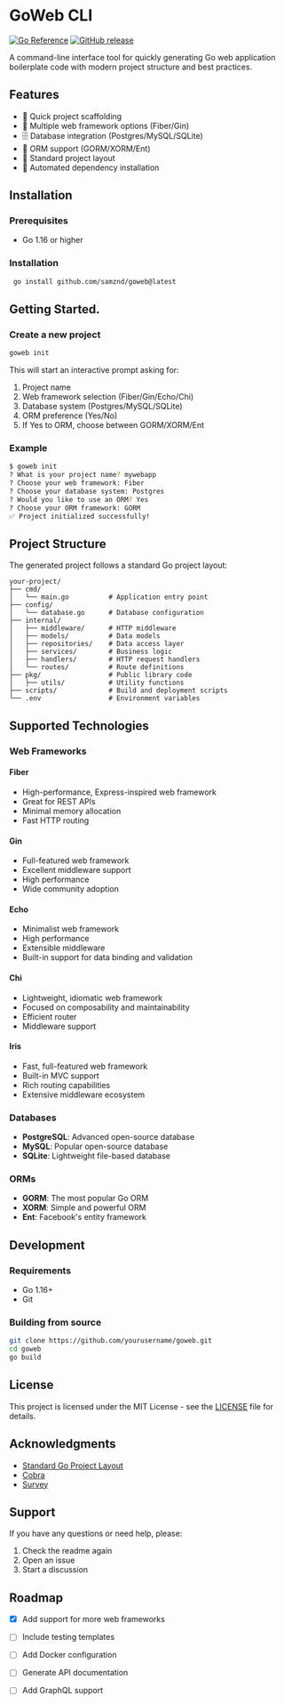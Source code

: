 # GoWeb CLI

[![Go Reference](https://pkg.go.dev/badge/github.com/samznd/goweb.svg)](https://pkg.go.dev/github.com/samznd/goweb)
[![GitHub release](https://img.shields.io/github/v/release/samznd/goweb.svg)](https://github.com/samznd/goweb/releases)


A command-line interface tool for quickly generating Go web application boilerplate code with modern project structure and best practices.

## Features

- 🚀 Quick project scaffolding
- 🎯 Multiple web framework options (Fiber/Gin)
- 🗄️ Database integration (Postgres/MySQL/SQLite)
- 🔧 ORM support (GORM/XORM/Ent)
- 📁 Standard project layout
- 🔄 Automated dependency installation

## Installation

### Prerequisites

- Go 1.16 or higher

### Installation
```bash
 go install github.com/samznd/goweb@latest
 ```

## Getting Started.

### Create a new project

```bash
goweb init
```

This will start an interactive prompt asking for:

1. Project name
2. Web framework selection (Fiber/Gin/Echo/Chi)
3. Database system (Postgres/MySQL/SQLite)
4. ORM preference (Yes/No)
5. If Yes to ORM, choose between GORM/XORM/Ent

### Example

```bash
$ goweb init
? What is your project name? mywebapp
? Choose your web framework: Fiber
? Choose your database system: Postgres
? Would you like to use an ORM? Yes
? Choose your ORM framework: GORM
✅ Project initialized successfully!
```

## Project Structure

The generated project follows a standard Go project layout:

```
your-project/
├── cmd/
│   └── main.go          # Application entry point
├── config/
│   └── database.go      # Database configuration
├── internal/
│   ├── middleware/      # HTTP middleware
│   ├── models/          # Data models
│   ├── repositories/    # Data access layer
│   ├── services/        # Business logic
│   ├── handlers/        # HTTP request handlers
│   └── routes/          # Route definitions
├── pkg/                 # Public library code
│   ├── utils/           # Utility functions
├── scripts/             # Build and deployment scripts
└── .env                 # Environment variables
```


## Supported Technologies

### Web Frameworks

#### Fiber
- High-performance, Express-inspired web framework
- Great for REST APIs
- Minimal memory allocation
- Fast HTTP routing

#### Gin
- Full-featured web framework
- Excellent middleware support
- High performance
- Wide community adoption

#### Echo
- Minimalist web framework
- High performance
- Extensible middleware
- Built-in support for data binding and validation

#### Chi
- Lightweight, idiomatic web framework
- Focused on composability and maintainability
- Efficient router
- Middleware support

#### Iris
- Fast, full-featured web framework
- Built-in MVC support
- Rich routing capabilities
- Extensive middleware ecosystem

### Databases

- **PostgreSQL**: Advanced open-source database
- **MySQL**: Popular open-source database
- **SQLite**: Lightweight file-based database

### ORMs

- **GORM**: The most popular Go ORM
- **XORM**: Simple and powerful ORM
- **Ent**: Facebook's entity framework

## Development

### Requirements

- Go 1.16+
- Git

### Building from source

```bash
git clone https://github.com/yourusername/goweb.git
cd goweb
go build
```

## License

This project is licensed under the MIT License - see the [LICENSE](LICENSE) file for details.

## Acknowledgments

- [Standard Go Project Layout](https://github.com/golang-standards/project-layout)
- [Cobra](https://github.com/spf13/cobra)
- [Survey](https://github.com/AlecAivazis/survey)

## Support

If you have any questions or need help, please:
1. Check the readme again
2. Open an issue
3. Start a discussion

## Roadmap

- [x] Add support for more web frameworks
- [ ] Include testing templates
- [ ] Add Docker configuration
- [ ] Generate API documentation
- [ ] Add GraphQL support

 